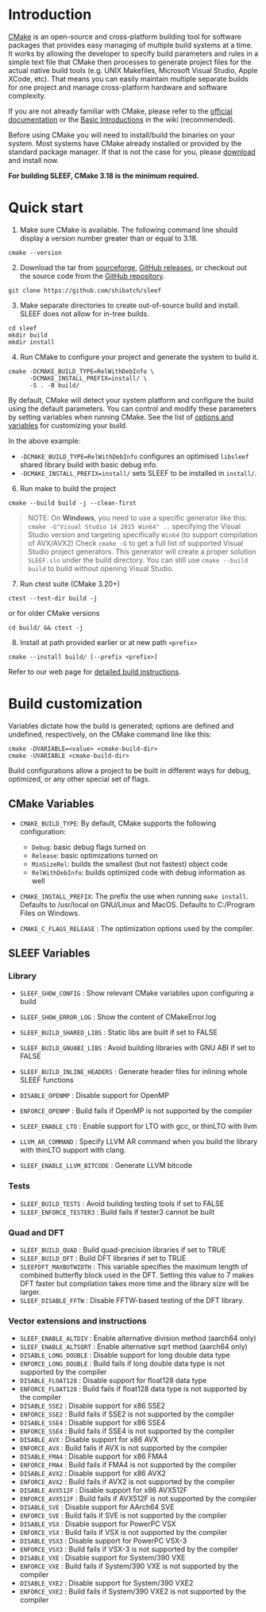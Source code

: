 # Introduction

[CMake](http://www.cmake.org/) is an open-source and cross-platform building
tool for software packages that provides easy managing of multiple build systems
at a time. It works by allowing the developer to specify build parameters and
rules in a simple text file that CMake then processes to generate project files
for the actual native build tools (e.g. UNIX Makefiles, Microsoft Visual Studio,
Apple XCode, etc). That means you can easily maintain multiple separate builds
for one project and manage cross-platform hardware and software complexity.

If you are not already familiar with CMake, please refer to the [official
documentation](https://cmake.org/documentation/) or the
[Basic Introductions](https://cmake.org/Wiki/CMake#Basic_Introductions) in the
wiki (recommended).

Before using CMake you will need to install/build the binaries on your system.
Most systems have CMake already installed or provided by the standard package
manager. If that is not the case for you, please
[download](https://cmake.org/download/) and install now.

**For building SLEEF, CMake 3.18 is the minimum required.**

# Quick start

1. Make sure CMake is available. The following command line should display a
version number greater than or equal to 3.18.

```
cmake --version
```

2. Download the tar from [sourceforge][forge_url],
[GitHub releases][release_url], or checkout out the source code from the
[GitHub repository][repo_url].

```
git clone https://github.com/shibatch/sleef
```

3. Make separate directories to create out-of-source build and install. SLEEF
does not allow for in-tree builds.

```
cd sleef
mkdir build
mkdir install
```

4. Run CMake to configure your project and generate the system to build it.

```
cmake -DCMAKE_BUILD_TYPE=RelWithDebInfo \
      -DCMAKE_INSTALL_PREFIX=install/ \
      -S . -B build/
```

By default, CMake will detect your system platform and configure the build
using the default parameters. You can control and modify these parameters by
setting variables when running CMake. See the list of
[options and variables](#build-customization) for customizing your build.

In the above example:
- `-DCMAKE_BUILD_TYPE=RelWithDebInfo` configures an optimised `libsleef`
shared library build with basic debug info.
- `-DCMAKE_INSTALL_PREFIX=install/` sets SLEEF to be installed in `install/`.

6. Run make to build the project

```
cmake --build build -j --clean-first
```

> NOTE: On **Windows**, you need to use a specific generator like this:
> `cmake -G"Visual Studio 14 2015 Win64" ..` specifying the Visual Studio version
> and targeting specifically `Win64` (to support compilation of AVX/AVX2)
> Check `cmake -G` to get a full list of supported Visual Studio project generators.
> This generator will create a proper solution `SLEEF.sln` under the build
> directory.
> You can still use `cmake --build build` to build without opening Visual Studio.

7. Run ctest suite (CMake 3.20+)

```
ctest --test-dir build -j
```

or for older CMake versions

```
cd build/ && ctest -j
```

8. Install at path provided earlier or at new path `<prefix>`

```
cmake --install build/ [--prefix <prefix>]
```

Refer to our web page for [detailed build instructions][build_info_url].

# Build customization

Variables dictate how the build is generated; options are defined and undefined,
respectively, on the CMake command line like this:

```
cmake -DVARIABLE=<value> <cmake-build-dir>
cmake -UVARIABLE <cmake-build-dir>
```

Build configurations allow a project to be built in different ways for debug,
optimized, or any other special set of flags.


## CMake Variables

- `CMAKE_BUILD_TYPE`: By default, CMake supports the following configuration:
  * `Debug`: basic debug flags turned on
  * `Release`: basic optimizations turned on
  * `MinSizeRel`: builds the smallest (but not fastest) object code
  * `RelWithDebInfo`: builds optimized code with debug information as well

- `CMAKE_INSTALL_PREFIX`: The prefix the use when running `make install`.
			  Defaults to /usr/local on GNU/Linux and MacOS.
			  Defaults to C:/Program Files on Windows.

- `CMAKE_C_FLAGS_RELEASE` : The optimization options used by the compiler.

## SLEEF Variables

### Library

- `SLEEF_SHOW_CONFIG` : Show relevant CMake variables upon configuring a build
- `SLEEF_SHOW_ERROR_LOG` : Show the content of CMakeError.log

- `SLEEF_BUILD_SHARED_LIBS` : Static libs are built if set to FALSE
- `SLEEF_BUILD_GNUABI_LIBS` : Avoid building libraries with GNU ABI if set to FALSE
- `SLEEF_BUILD_INLINE_HEADERS` : Generate header files for inlining whole SLEEF functions

- `DISABLE_OPENMP` : Disable support for OpenMP
- `ENFORCE_OPENMP` : Build fails if OpenMP is not supported by the compiler

- `SLEEF_ENABLE_LTO` : Enable support for LTO with gcc, or thinLTO with llvm
- `LLVM_AR_COMMAND` : Specify LLVM AR command when you build the library with thinLTO support with clang.
- `SLEEF_ENABLE_LLVM_BITCODE` : Generate LLVM bitcode

### Tests

- `SLEEF_BUILD_TESTS` : Avoid building testing tools if set to FALSE
- `SLEEF_ENFORCE_TESTER3` : Build fails if tester3 cannot be built

### Quad and DFT

- `SLEEF_BUILD_QUAD` : Build quad-precision libraries if set to TRUE
- `SLEEF_BUILD_DFT` : Build DFT libraries if set to TRUE
- `SLEEFDFT_MAXBUTWIDTH` : This variable specifies the maximum length of combined butterfly block used in the DFT. Setting this value to 7 makes DFT faster but compilation takes more time and the library size will be larger.
- `SLEEF_DISABLE_FFTW` : Disable FFTW-based testing of the DFT library.

### Vector extensions and instructions

- `SLEEF_ENABLE_ALTDIV` : Enable alternative division method (aarch64 only)
- `SLEEF_ENABLE_ALTSQRT` : Enable alternative sqrt method (aarch64 only)
- `DISABLE_LONG_DOUBLE` : Disable support for long double data type
- `ENFORCE_LONG_DOUBLE` : Build fails if long double data type is not supported by the compiler
- `DISABLE_FLOAT128` : Disable support for float128 data type
- `ENFORCE_FLOAT128` : Build fails if float128 data type is not supported by the compiler
- `DISABLE_SSE2` : Disable support for x86 SSE2
- `ENFORCE_SSE2` : Build fails if SSE2 is not supported by the compiler
- `DISABLE_SSE4` : Disable support for x86 SSE4
- `ENFORCE_SSE4` : Build fails if SSE4 is not supported by the compiler
- `DISABLE_AVX` : Disable support for x86 AVX
- `ENFORCE_AVX` : Build fails if AVX is not supported by the compiler
- `DISABLE_FMA4` : Disable support for x86 FMA4
- `ENFORCE_FMA4` : Build fails if FMA4 is not supported by the compiler
- `DISABLE_AVX2` : Disable support for x86 AVX2
- `ENFORCE_AVX2` : Build fails if AVX2 is not supported by the compiler
- `DISABLE_AVX512F` : Disable support for x86 AVX512F
- `ENFORCE_AVX512F` : Build fails if AVX512F is not supported by the compiler
- `DISABLE_SVE` : Disable support for AArch64 SVE
- `ENFORCE_SVE` : Build fails if SVE is not supported by the compiler
- `DISABLE_VSX` : Disable support for PowerPC VSX
- `ENFORCE_VSX` : Build fails if VSX is not supported by the compiler
- `DISABLE_VSX3` : Disable support for PowerPC VSX-3
- `ENFORCE_VSX3` : Build fails if VSX-3 is not supported by the compiler
- `DISABLE_VXE` : Disable support for System/390 VXE
- `ENFORCE_VXE` : Build fails if System/390 VXE is not supported by the compiler
- `DISABLE_VXE2` : Disable support for System/390 VXE2
- `ENFORCE_VXE2` : Build fails if System/390 VXE2 is not supported by the compiler

<!-- Repository links -->

[build_info_url]: https://sleef.org/compile.xhtml
[repo_url]: https://github.com/shibatch/sleef
[release_url]: https://github.com/shibatch/sleef/releases
[forge_url]: https://sourceforge.net/projects/sleef
